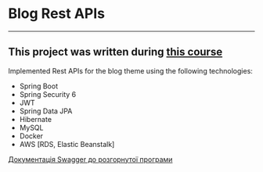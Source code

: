 # Blog Rest APIs
---
This project was written during [this course](https://www.udemy.com/course/building-real-time-rest-apis-with-spring-boot/)
---
Implemented Rest APIs for the blog theme using the following technologies:
+ Spring Boot 
+ Spring Security 6
+ JWT 
+ Spring Data JPA
+ Hibernate
+ MySQL
+ Docker
+ AWS [RDS, Elastic Beanstalk]

[Документація Swagger до розгорнутої програми](http://myblog-env.eu-west-2.elasticbeanstalk.com/swagger-ui/index.html)

